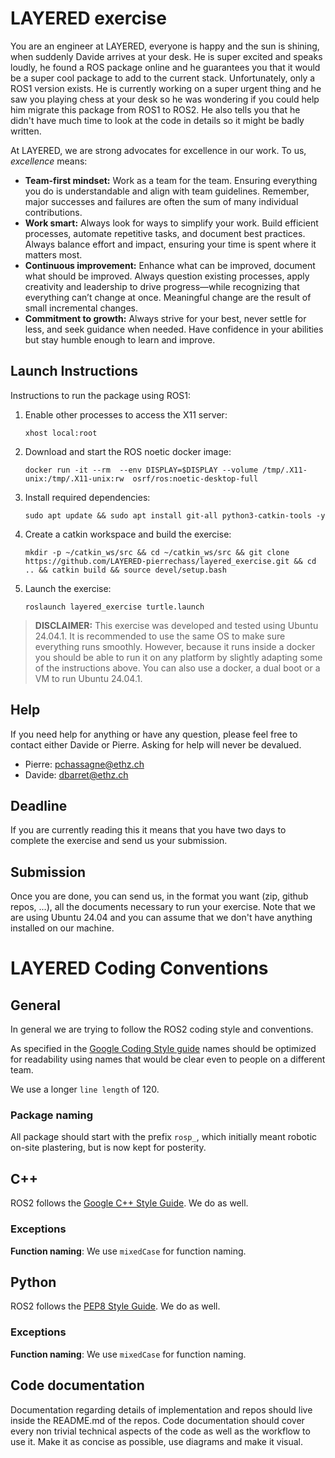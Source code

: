 # LAYERED exercise

You are an engineer at LAYERED, everyone is happy and the sun is shining, when suddenly Davide arrives at your desk. He is super excited and speaks loudly, he found a ROS package online and he guarantees you that it would be a super cool package to add to the current stack. Unfortunately, only a ROS1 version exists. He is currently working on a super urgent thing and he saw you playing chess at your desk so he was wondering if you could help him migrate this package from ROS1 to ROS2. He also tells you that he didn't have much time to look at the code in details so it might be badly written.

At LAYERED, we are strong advocates for excellence in our work. To us, *excellence* means:

- **Team-first mindset:** Work as a team for the team. Ensuring everything you do is understandable and align with team guidelines. Remember, major successes and failures are often the sum of many individual contributions.
- **Work smart:** Always look for ways to simplify your work. Build efficient processes, automate repetitive tasks, and document best practices. Always balance effort and impact, ensuring your time is spent where it matters most.
- **Continuous improvement:** Enhance what can be improved, document what should be improved. Always question existing processes, apply creativity and leadership to drive progress—while recognizing that everything can’t change at once. Meaningful change are the result of small incremental changes.
- **Commitment to growth:** Always strive for your best, never settle for less, and seek guidance when needed. Have confidence in your abilities but stay humble enough to learn and improve.

## Launch Instructions

Instructions to run the package using ROS1:

1.  Enable other processes to access the X11 server: 
    ```
    xhost local:root
    ``` 
2. Download and start the ROS noetic docker image: 
    ```
    docker run -it --rm  --env DISPLAY=$DISPLAY --volume /tmp/.X11-unix:/tmp/.X11-unix:rw  osrf/ros:noetic-desktop-full
    ``` 
3. Install required dependencies: 
    ```
    sudo apt update && sudo apt install git-all python3-catkin-tools -y
    ```
4. Create a catkin workspace and build the exercise: 
    ```
   mkdir -p ~/catkin_ws/src && cd ~/catkin_ws/src && git clone https://github.com/LAYERED-pierrechass/layered_exercise.git && cd .. && catkin build && source devel/setup.bash
   ```
5. Launch the exercise:  
   ```
   roslaunch layered_exercise turtle.launch
   ```

> **DISCLAIMER:** This exercise was developed and tested using Ubuntu 24.04.1. It is recommended to use the same OS to make sure everything runs smoothly. However, because it runs inside a docker you should be able to run it on any platform by slightly adapting some of the instructions above. You can also use a docker, a dual boot or a VM to run Ubuntu 24.04.1. 

## Help
If you need help for anything or have any question, please feel free to contact either Davide or Pierre. Asking for help will never be devalued. 
- Pierre: pchassagne@ethz.ch
- Davide: dbarret@ethz.ch

## Deadline
If you are currently reading this it means that you have two days to complete the exercise and send us your submission.

## Submission
Once you are done, you can send us, in the format you want (zip, github repos, ...), all the documents necessary to run your exercise. Note that we are using Ubuntu 24.04 and you can assume that we don't have anything installed on our machine.

# LAYERED Coding Conventions

## General

In general we are trying to follow the ROS2 coding style and conventions.

As specified in the [Google Coding Style guide](https://google.github.io/styleguide/cppguide.html) names should be optimized for readability using names that would be clear even to people on a different team.

We use a longer `line length` of 120.

### Package naming

All package should start with the prefix `rosp_`, which initially meant robotic on-site plastering, but is now kept for posterity.

## C++

ROS2 follows the [Google C++ Style Guide](https://google.github.io/styleguide/cppguide.html). We do as well.

### Exceptions

**Function naming**: We use `mixedCase` for function naming. 

## Python

ROS2 follows the [PEP8 Style Guide](https://peps.python.org/pep-0008/). We do as well.

### Exceptions

**Function naming**: We use `mixedCase` for function naming.

## Code documentation

Documentation regarding details of implementation and repos should live inside the README.md of the repos. Code documentation should cover every non trivial technical aspects of the code as well as the workflow to use it. Make it as concise as possible, use diagrams and make it visual.